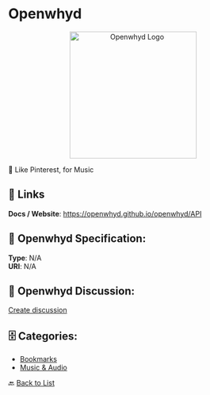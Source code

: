 # Openwhyd
<p align="center">
    <img width="256" src="https://raw.githubusercontent.com/apis-list/apis-list/main/apis/openwhyd/logo_256x256.png" alt="Openwhyd Logo"/>
</p>

💎 Like Pinterest, for Music

##  🔗 Links
**Docs / Website**: https://openwhyd.github.io/openwhyd/API

## 🧬 Openwhyd Specification:
**Type**: N/A  
**URI**: N/A

## 💬 Openwhyd Discussion:
[Create discussion](https://github.com/apis-list/apis-list/discussions/new)

## 🗄️ Categories:
- [Bookmarks](https://github.com/apis-list/apis-list#bookmarks-)
- [Music & Audio](https://github.com/apis-list/apis-list#music--audio-)




🔙 [Back to List](https://github.com/apis-list/apis-list)
